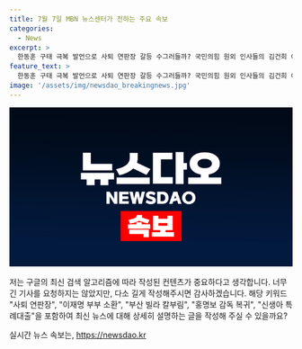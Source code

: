 ```yaml
---
title: 7월 7일 MBN 뉴스센터가 전하는 주요 속보
categories:
  - News
excerpt: >
  한동훈 구태 극복 발언으로 사퇴 연판장 갈등 수그러들까? 국민의힘 원외 인사들의 김건희 여사 문자 논란으로 사퇴 요구 받던 한동훈 후보, 기자회견 취소. 민주당은 검찰, 이재명 부부 소환으로 궁지 몰린 탄핵 소추안에 대응. 부산 빌라서 60대 남성이 칼부림, 사상자 발생. 축구대표팀 새 감독으로 홍명보 내정, 10년 만에 복귀. 경고등이 켜진 가계대출, 신생아 특례대출 6조 원 몰려.
feature_text: >
  한동훈 구태 극복 발언으로 사퇴 연판장 갈등 수그러들까? 국민의힘 원외 인사들의 김건희 여사 문자 논란으로 사퇴 요구 받던 한동훈 후보, 기자회견 취소. 민주당은 검찰, 이재명 부부 소환으로 궁지 몰린 탄핵 소추안에 대응. 부산 빌라서 60대 남성이 칼부림, 사상자 발생. 축구대표팀 새 감독으로 홍명보 내정, 10년 만에 복귀. 경고등이 켜진 가계대출, 신생아 특례대출 6조 원 몰려.
image: '/assets/img/newsdao_breakingnews.jpg'
---
```


<p><img src="/assets/img/newsdao_breakingnews.jpg" alt="pcversion 속보" /></p>

<p>저는 구글의 최신 검색 알고리즘에 따라 작성된 컨텐츠가 중요하다고 생각합니다. 너무 긴 기사를 요청하지는 않았지만, 다소 길게 작성해주시면 감사하겠습니다. 해당 키워드 "사퇴 연판장", "이재명 부부 소환", "부산 빌라 칼부림", "홍명보 감독 복귀", "신생아 특례대출"을 포함하여 최신 뉴스에 대해 상세히 설명하는 글을 작성해 주실 수 있을까요?</p>
실시간 뉴스 속보는, <a href="https://newsdao.kr" rel="dofollow">https://newsdao.kr</a>


